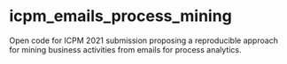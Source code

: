 # icpm_emails_process_mining
Open code for ICPM 2021 submission proposing a reproducible approach for mining business activities from emails for process analytics.
